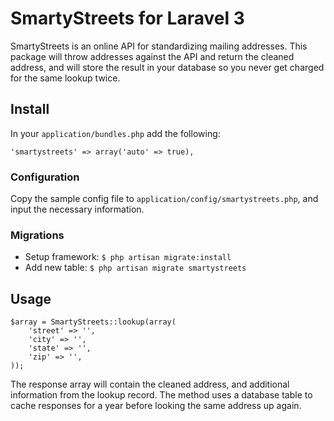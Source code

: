 # SmartyStreets for Laravel 3

SmartyStreets is an online API for standardizing mailing addresses.  This package will throw addresses against the API and return the cleaned address, and will store the result in your database so you never get charged for the same lookup twice.

## Install

In your ``application/bundles.php`` add the following:

```
'smartystreets' => array('auto' => true),
```

### Configuration

Copy the sample config file to ``application/config/smartystreets.php``, and input the necessary information.

### Migrations

* Setup framework: ``$ php artisan migrate:install``
* Add new table: ``$ php artisan migrate smartystreets``

## Usage

```
$array = SmartyStreets::lookup(array(
    'street' => '',
    'city' => '',
    'state' => '',
    'zip' => '',
));
```

The response array will contain the cleaned address, and additional information from the lookup record.  The method uses a database table to cache responses for a year before looking the same address up again.